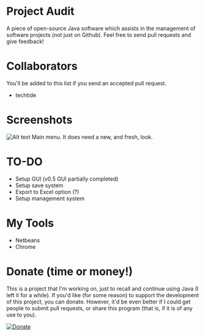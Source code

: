 # Project Audit
A piece of open-source Java software which assists in the management of software projects (not just on Github). Feel free to send pull requests and give feedback!

# Collaborators
You'll be added to this list if you send an accepted pull request.
- techtide


# Screenshots
![Alt text](https://gyazo.com/0d0dc70305a47bed6cacdcbf1fcff053 "Main menu of development version 0.5.")
Main menu. It does need a new, and fresh, look.

# TO-DO
+ Setup GUI (v0.5 GUI partially completed)
+ Setup save system
+ Export to Excel option (?)
+ Setup management system

# My Tools
+ Netbeans
+ Chrome

# Donate (time or money!)
This is a project that I'm working on, just to recall and continue using Java (I left it for a while).  If you'd like (for some reason) to support the development of this project, you can donate. However, it'd be even better if I could get people to submit pull requests, or share this program (that is, if it is of any use to you).

[![Donate](https://img.shields.io/badge/Donate-PayPal-green.svg)](https://www.paypal.com/uk/cgi-bin/webscr?cmd=_flow&SESSION=n0dowvozouIYK2ds67n9bl-nPUC4StSp8GblRqeHeMQeDEVCurgOYIp1gEW&dispatch=5885d80a13c0db1f8e263663d3faee8d64813b57e559a2578463e58274899069)
